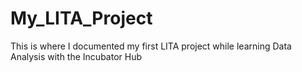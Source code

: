 # My_LITA_Project
This is where I documented my first LITA project while learning Data Analysis with the Incubator Hub
